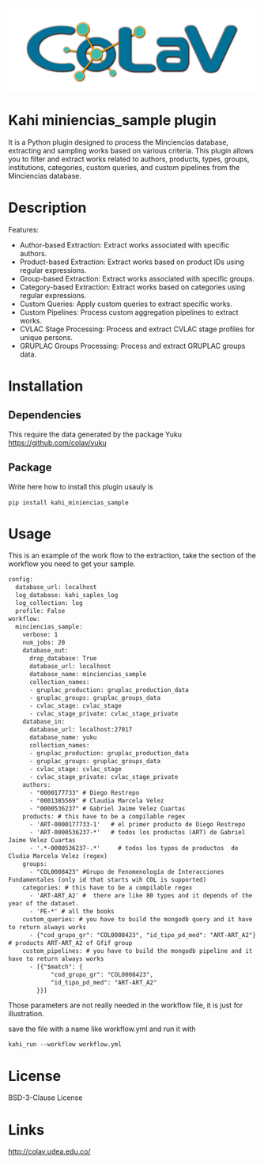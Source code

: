 <center><img src="https://raw.githubusercontent.com/colav/colav.github.io/master/img/Logo.png"/></center>

# Kahi miniencias_sample plugin 
It is a Python plugin designed to process the Minciencias database, extracting and sampling works based on various criteria. This plugin allows you to filter and extract works related to authors, products, types, groups, institutions, categories, custom queries, and custom pipelines from the Minciencias database.

# Description
Features:
* Author-based Extraction: Extract works associated with specific authors.
* Product-based Extraction: Extract works based on product IDs using regular expressions.
* Group-based Extraction: Extract works associated with specific groups.
* Category-based Extraction: Extract works based on categories using regular expressions.
* Custom Queries: Apply custom queries to extract specific works.
* Custom Pipelines: Process custom aggregation pipelines to extract works.
* CVLAC Stage Processing: Process and extract CVLAC stage profiles for unique persons.
* GRUPLAC Groups Processing: Process and extract GRUPLAC groups data.

# Installation

## Dependencies
This require the data generated by the package Yuku https://github.com/colav/yuku

## Package
Write here how to install this plugin
usauly is 

`pip install kahi_miniencias_sample`


# Usage
This is an example of the work flow to the extraction,
take the section of the workflow you need to get your sample.

```
config:
  database_url: localhost
  log_database: kahi_saples_log
  log_collection: log
  profile: False
workflow:
  minciencias_sample:
    verbose: 1
    num_jobs: 20
    database_out:
      drop_database: True
      database_url: localhost
      database_name: minciencias_sample
      collection_names:
      - gruplac_production: gruplac_production_data
      - gruplac_groups: gruplac_groups_data
      - cvlac_stage: cvlac_stage
      - cvlac_stage_private: cvlac_stage_private
    database_in:
      database_url: localhost:27017
      database_name: yuku
      collection_names:
      - gruplac_production: gruplac_production_data
      - gruplac_groups: gruplac_groups_data
      - cvlac_stage: cvlac_stage
      - cvlac_stage_private: cvlac_stage_private
    authors: 
      - "0000177733" # Diego Restrepo
      - "0001385569" # Claudia Marcela Velez
      - "0000536237" # Gabriel Jaime Velez Cuartas
    products: # this have to be a compilable regex
      - 'ART-0000177733-1'   # el primer producto de Diego Restrepo
      - 'ART-0000536237-*'   # todos los productos (ART) de Gabriel Jaime Velez Cuartas
      - '.*-0000536237-.*'     # todos los typos de productos  de Cludia Marcela Velez (regex)
    groups:
      - "COL0008423" #Grupo de Fenomenología de Interacciones Fundamentales (only id that starts wih COL is supported)
    categories: # this have to be a compilable regex
      - 'ART-ART_A2' #  there are like 80 types and it depends of the year of the dataset.
      - 'PE-*' # all the books
    custom_queries: # you have to build the mongodb query and it have to return always works
      - {"cod_grupo_gr": "COL0008423", "id_tipo_pd_med": "ART-ART_A2"} # products ART-ART_A2 of Gfif group
    custom_pipelines: # you have to build the mongodb pipeline and it have to return always works
      - [{"$match": { 
            "cod_grupo_gr": "COL0008423",
            "id_tipo_pd_med": "ART-ART_A2"
        }}]
```
Those parameters are not really needed in the workflow file, it is just for illustration.

save the file with a name like workflow.yml and run it with

```
kahi_run --workflow workflow.yml
```

# License
BSD-3-Clause License 

# Links
http://colav.udea.edu.co/



